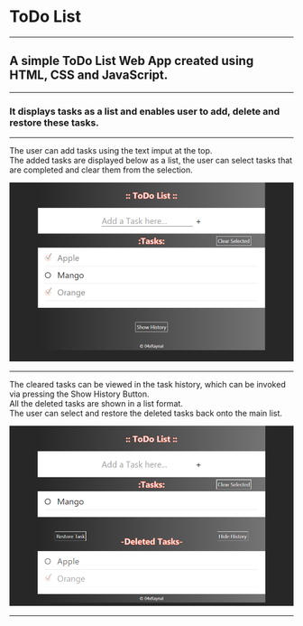 # ToDo List
***

## A simple ToDo List Web App created using HTML, CSS and JavaScript.

---

### It displays tasks as a list and enables user to add, delete and restore these tasks.

---

The user can add tasks using the text imput at the top.\
The added tasks are displayed below as a list, the user can select tasks that are completed and clear them from the selection.

![Capture_ToDoList_AddTask.PNG](https://github.com/04xRaynal/ToDo_List_JavaScript/blob/d76d60edf2415d5e32693898eb6ce2d4b09ed51e/Captured%20Images/Capture_ToDoList_AddTask.PNG)

---

The cleared tasks can be viewed in the task history, which can be invoked via pressing the Show History Button.\
All the deleted tasks are shown in a list format.\
The user can select and restore the deleted tasks back onto the main list.

![Capture_ToDoList_DeletedTask](https://github.com/04xRaynal/ToDo_List_JavaScript/blob/ee4bd4d7a729bd1014b609a21abb4f2c72da8fa7/Captured%20Images/Capture_ToDoList_DeleteRestoreTask.PNG)

---